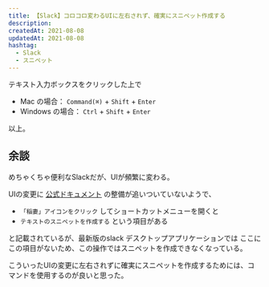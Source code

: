 ```yaml
---
title: 【Slack】コロコロ変わるUIに左右されず、確実にスニペット作成する
description:
createdAt: 2021-08-08
updatedAt: 2021-08-08
hashtag: 
  - Slack
  - スニペット
---
```


テキスト入力ボックスをクリックした上で

* Mac の場合： `Command(⌘)` + `Shift` + `Enter`
* Windows の場合： `Ctrl` + `Shift` + `Enter`

以上。

## 余談

めちゃくちゃ便利なSlackだが、UIが頻繁に変わる。

UIの変更に [公式ドキュメント](https://slack.com/intl/ja-jp/help/articles/204145658-Slack-%E3%81%A7%E3%82%B3%E3%83%BC%E3%83%89%E3%82%B9%E3%83%8B%E3%83%9A%E3%83%83%E3%83%88%E3%82%92%E4%BD%9C%E6%88%90%E3%81%BE%E3%81%9F%E3%81%AF%E3%83%9A%E3%83%BC%E3%82%B9%E3%83%88%E3%81%99%E3%82%8B) の整備が追いついていないようで、

* `「稲妻」アイコンをクリック` してショートカットメニューを開くと
* `テキストのスニペットを作成する` という項目がある

と記載されているが、最新版のslack デスクトップアプリケーションでは ここにこの項目がないため、この操作ではスニペットを作成できなくなっている。

こういったUIの変更に左右されずに確実にスニペットを作成するためには、コマンドを使用するのが良いと思った。
